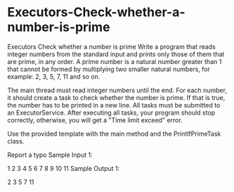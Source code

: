 # Executors-Check-whether-a-number-is-prime
Executors  Check whether a number is prime
Write a program that reads integer numbers from the standard input and prints only those of them that are prime, in any order. A prime number is a natural number greater than 1 that cannot be formed by multiplying two smaller natural numbers, for example: 2, 3, 5, 7, 11 and so on.

The main thread must read integer numbers until the end. For each number, it should create a task to check whether the number is prime. If that is true, the number has to be printed in a new line. All tasks must be submitted to an ExecutorService. After executing all tasks, your program should stop correctly, otherwise, you will get a "Time limit exceed" error.

Use the provided template with the main method and the PrintIfPrimeTask class.

 Report a typo
Sample Input 1:

1 2 3 4 5 6 7 8 9 10 11
Sample Output 1:

2
3
5
7
11
